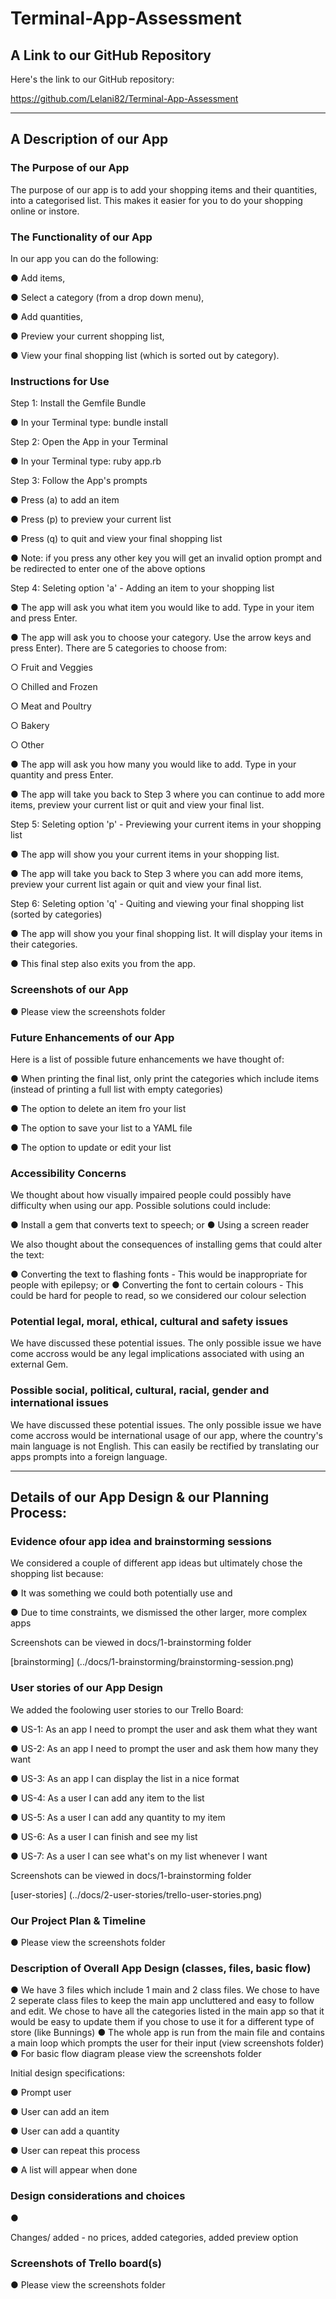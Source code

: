 # Terminal-App-Assessment

## A Link to our GitHub Repository
Here's the link to our GitHub repository:

https://github.com/Lelani82/Terminal-App-Assessment

___________________________________________________________________________________________________________________________

## A Description of our App


### The Purpose of our App

The purpose of our app is to add your shopping items and their quantities, into a categorised list. This makes it easier for you to do your shopping online or instore.


### The Functionality of our App

In our app you can do the following:

● Add items, 

● Select a category (from a drop down menu),

● Add quantities, 

● Preview your current shopping list,

● View your final shopping list (which is sorted out by category).

### Instructions for Use

Step 1: Install the Gemfile Bundle

● In your Terminal type: bundle install

Step 2: Open the App in your Terminal

● In your Terminal type: ruby app.rb

Step 3: Follow the App's prompts

● Press (a) to add an item

● Press (p) to preview your current list

● Press (q) to quit and view your final shopping list

● Note: if you press any other key you will get an invalid option prompt and be redirected to enter one of the above options

Step 4: Seleting option 'a' - Adding an item to your shopping list

● The app will ask you what item you would like to add. Type in your item and press Enter.

● The app will ask you to choose your category. Use the arrow keys and press Enter). There are 5 categories to choose from:

○ Fruit and Veggies

○ Chilled and Frozen

○ Meat and Poultry

○ Bakery

○ Other

● The app will ask you how many you would like to add. Type in your quantity and press Enter.

● The app will take you back to Step 3 where you can continue to add more items, preview your current list or quit and view your final list.

Step 5: Seleting option 'p' - Previewing your current items in your shopping list

● The app will show you your current items in your shopping list. 

● The app will take you back to Step 3 where you can add more items, preview your current list again or quit and view your final list.

Step 6: Seleting option 'q' - Quiting and viewing your final shopping list (sorted by categories)

● The app will show you your final shopping list. It will display your items in their categories.

● This final step also exits you from the app.

### Screenshots of our App

● Please view the screenshots folder

### Future Enhancements of our App

Here is a list of possible future enhancements we have thought of:

● When printing the final list, only print the categories which include items (instead of printing a full list with empty categories)

● The option to delete an item fro your list

● The option to save your list to a YAML file 

● The option to update or edit your list

### Accessibility Concerns

We thought about how visually impaired people could possibly have difficulty when using our app. Possible solutions could include:

● Install a gem that converts text to speech; or 
● Using a screen reader

We also thought about the consequences of installing gems that could alter the text:

● Converting the text to flashing fonts - This would be inappropriate for people with epilepsy; or
● Converting the font to certain colours - This could be hard for people to read, so we considered our colour selection

### Potential legal, moral, ethical, cultural and safety issues
We have discussed these potential issues. The only possible issue we have come accross would be any legal implications associated with using an external Gem.

### Possible social, political, cultural, racial, gender and international issues
We have discussed these potential issues. The only possible issue we have come accross would be international usage of our app, where the country's main language is not English. This can easily be rectified by translating our apps prompts into a foreign language.

___________________________________________________________________________________________________________________________

## Details of our App Design & our Planning Process:

### Evidence of ​our app idea and brainstorming sessions

We considered a couple of different app ideas but ultimately chose the shopping list because:

● It was something we could both potentially use and 

● Due to time constraints, we dismissed the other larger, more complex apps 

Screenshots can be viewed in docs/1-brainstorming folder

[brainstorming] (../docs/1-brainstorming/brainstorming-session.png)

### User stories of our App Design

We added the foolowing user stories to our Trello Board:

● US-1: As an app I need to prompt the user and ask them what they want

● US-2: As an app I need to prompt the user and ask them how many they want

● US-3: As an app I can display the list in a nice format

● US-4: As a user I can add any item to the list

● US-5: As a user I can add any quantity to my item

● US-6: As a user I can finish and see my list

● US-7: As a user I can see what's on my list whenever I want

Screenshots can be viewed in docs/1-brainstorming folder

[user-stories] (../docs/2-user-stories/trello-user-stories.png)

### Our Project Plan & Timeline

● Please view the screenshots folder

### Description of Overall App Design (classes, files, basic flow)

●  We have 3 files which include 1 main and 2 class files. We chose to have 2 seperate class files to keep the main app uncluttered and easy to follow and edit. We chose to have all the categories listed in the main app so that it would be easy to update them if you chose to use it for a different type of store (like Bunnings)
●  The whole app is run from the main file and contains a main loop which prompts the user for their input (view screenshots folder)
●  For basic flow diagram please view the screenshots folder


Initial design specifications:

● Prompt user 

● User can add an item

● User can add a quantity

● User can repeat this process

● A list will appear when done


### Design considerations and choices

● 

Changes/ added - no prices, added categories, added preview option

### Screenshots of Trello board(s)

● Please view the screenshots folder